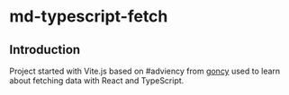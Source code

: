 # md-typescript-fetch

## Introduction
Project started with Vite.js based on #adviency from [goncy](https://github.com/goncy) used to learn about fetching data with React and TypeScript.
